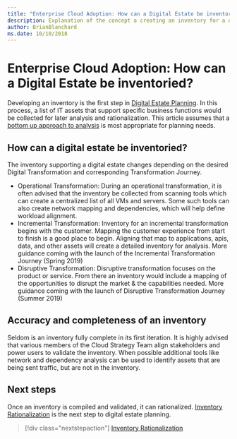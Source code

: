 ```yaml
---
title: "Enterprise Cloud Adoption: How can a Digital Estate be inventoried?"
description: Explanation of the concept a creating an inventory for a digital estate
author: BrianBlanchard
ms.date: 10/10/2018
---
```


# Enterprise Cloud Adoption: How can a Digital Estate be inventoried?

Developing an inventory is the first step in [Digital Estate Planning](overview.md). In this process, a list of IT assets that support specific business functions would be collected for later analysis and rationalization. This article assumes that a [bottom up approach to analysis](approach.md) is most appropriate for planning needs.

## How can a digital estate be inventoried?

The inventory supporting a digital estate changes depending on the desired Digital Transformation and corresponding Transformation Journey.

* Operational Transformation: During an operational transformation, it is often advised that the inventory be collected from scanning tools which can create a centralized list of all VMs and servers. Some such tools can also create network mapping and dependencies, which will help define workload alignment. 
* Incremental Transformation: Inventory for an incremental transformation begins with the customer. Mapping the customer experience from start to finish is a good place to begin. Aligning that map to applications, apis, data, and other assets will create a detailed inventory for analysis. More guidance coming with the launch of  the Incremental Transformation Journey (Spring 2019)
* Disruptive Transformation: Disruptive transformation focuses on the product or service. From there an inventory would include a mapping of the opportunities to disrupt the market & the capabilities needed. More guidance coming with the launch of Disruptive Transformation Journey (Summer 2019)

## Accuracy and completeness of an inventory

Seldom is an inventory fully complete in its first iteration. It is highly advised that various members of the Cloud Strategy Team align stakeholders and power users to validate the inventory. When possible additional tools like network and dependency analysis can be used to identify assets that are being sent traffic, but are not in the inventory.

## Next steps

Once an inventory is compiled and validated, it can rationalized. 
[Inventory Rationalization](rationalize.md) is the next step to digital estate planning.

> [!div class="nextstepaction"]
> [Inventory Rationalization](rationalize.md)